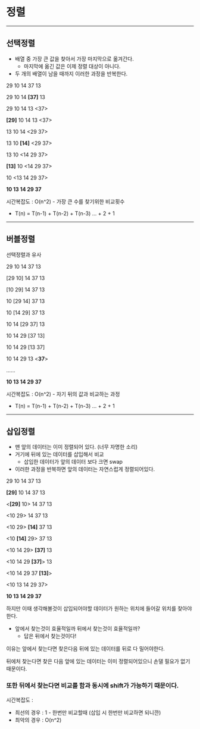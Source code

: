 # 정렬

------



## **선택정렬**

* 배열 중 가장 큰 값을 찾아서 가장 마지막으로 옮겨간다.
  * 마지막에 옮긴 값은 이제 정렬 대상이 아니다.
* 두 개의 배열이 남을 때까지 이러한 과정을 반복한다.

29 10 14 37 13

29 10 14 **[37]** 13

29 10 14 13 <37>

**[29]** 10 14 13 <37>

13 10 14 <29 37>

13 10  **[14]** <29 37>

13 10 <14 29 37>

**[13]** 10 <14 29 37>

10 <13 14 29 37>

**10 13 14 29 37**

시간복잡도 : O(n^2) - 가장 큰 수를 찾기위한 비교횟수

* T(n) = T(n-1) + T(n-2) + T(n-3) ... + 2 + 1

------

## 버블정렬

선택정렬과 유사

29 10 14 37 13

[29 10] 14 37 13

[10 29] 14 37 13

10 [29 14] 37 13

10 [14 29] 37 13

10 14 [29 37] 13

10 14 29 [37 13]

10 14 29 [13 37]

10 14 29 13 <**37**>

......

**10 13 14 29 37**

시간복잡도 : O(n^2) - 자기 뒤의 값과 비교하는 과정

* T(n) = T(n-1) + T(n-2) + T(n-3) ... + 2 + 1

------

## 삽입정렬

* 맨 앞의 데이터는 이미 정렬되어 있다. (너무 자명한 소리)
* 거기에 뒤에 있는 데이터를 삽입해서 비교 
  * 삽입한 데이터가 앞의 데이터 보다 크면 swap
* 이러한 과정을 반복하면 앞의 데이터는 자연스럽게 정렬되어있다.

29 10 14 37 13

**[29]** 10 14 37 13

<**[29]** 10> 14 37 13

<10 29> 14 37 13

<10 29> **[14]** 37 13

<10 **[14]** 29>  37 13

<10 14 29>  **[37]** 13

<10 14 29  **[37]**> 13

<10 14 29  37 **[13]**>

<10 13 14 29  37>

**10 13 14 29  37**

하지만 이때 생각해볼것이 삽입되어야할 데이터가 원하는 위치에 들어갈 위치를 찾아야한다.

* 앞에서 찾는것이 효율적일까 뒤에서 찾는것이 효율적일까?
  * 답은 뒤에서 찾는것이다!

이유는 앞에서 찾는다면 찾은다음 뒤에 있는 데이터를 뒤로 다 밀어야한다.

뒤에처 찾는다면 찾은 다음 앞에 있는 데이터는 이미 정렬되어있으니 손댈 필요가 없기 때문이다.

### 	또한 뒤에서 찾는다면 비교를 함과 동시에 shift가 가능하기 때문이다.

시간복잡도 : 

- 최선의 경우 : 1 - 한번만 비교할때 (삽입 시 한번만 비교하면 되니깐) 
- 최악의 경우 : O(n^2) 